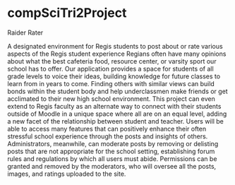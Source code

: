 # compSciTri2Project

Raider Rater

A designated environment for Regis students to post about or rate various aspects of the Regis student experience
Regians often have many opinions about what the best cafeteria food, resource center, or varsity sport our school has to offer. Our application provides a space for students of all grade levels to voice their ideas, building knowledge for future classes to learn from in years to come. Finding others with similar views can build bonds within the student body and help underclassmen make friends or get acclimated to their new high school environment. This project can even extend to Regis faculty as an alternate way to connect with their students outside of Moodle in a unique space where all are on an equal level, adding a new facet of the relationship between student and teacher. Users will be able to access many features that can positively enhance their often stressful school experience through the posts and insights of others. Administrators, meanwhile, can moderate posts by removing or delisting posts that are not appropriate for the school setting, establishing forum rules and regulations by which all users must abide. Permissions can be granted and removed by the moderators, who will oversee all the posts, images, and ratings uploaded to the site.
